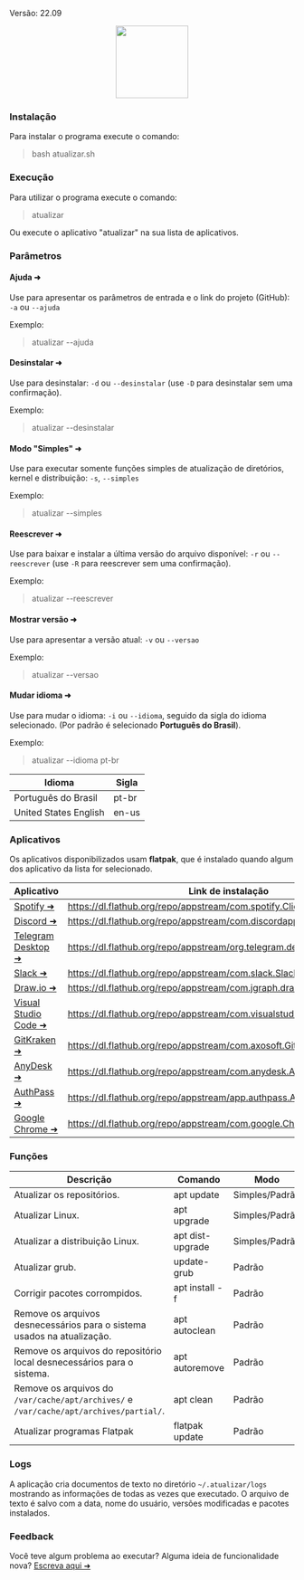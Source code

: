 Versão: 22.09

<div align="center">
  <img width="128" height="128" src="https://user-images.githubusercontent.com/42590905/192646234-96f838eb-a651-40fb-b8ef-c528b6aa7bc3.png">
</div>

### Instalação
 Para instalar o programa execute o comando:
>bash atualizar.sh

### Execução
 Para utilizar o programa execute o comando:
>atualizar

Ou execute o aplicativo "atualizar" na sua lista de aplicativos.

### Parâmetros
#### Ajuda ➜
 Use para apresentar os parâmetros de entrada e o link do projeto (GitHub):
 `-a` ou `--ajuda`

 Exemplo:
> atualizar --ajuda

#### Desinstalar ➜
 Use para desinstalar:
 `-d` ou `--desinstalar` (use `-D` para desinstalar sem uma confirmação).

 Exemplo:
> atualizar --desinstalar

#### Modo "Simples" ➜
 Use para executar somente funções simples de atualização de diretórios, kernel e distribuição:
 `-s`, `--simples`

 Exemplo:
> atualizar --simples

#### Reescrever ➜
 Use para baixar e instalar a última versão do arquivo disponível:
 `-r` ou `--reescrever` (use `-R` para reescrever sem uma confirmação).

 Exemplo:
> atualizar --reescrever

#### Mostrar versão ➜
 Use para apresentar a versão atual:
 `-v` ou `--versao`

 Exemplo:
> atualizar --versao

#### Mudar idioma ➜
 Use para mudar o idioma:
 `-i` ou `--idioma`, seguido da sigla do idioma selecionado. (Por padrão é selecionado **Português do Brasil**).

 Exemplo:
> atualizar --idioma pt-br

Idioma  | Sigla
------------- | -------------
Português do Brasil | pt-br
United States English | en-us



### Aplicativos
Os aplicativos disponibilizados usam **flatpak**, que é instalado quando algum dos aplicativo da lista for selecionado.

Aplicativo  | Link de instalação
------------- | -------------
[Spotify ➜](https://www.spotify.com/br/) | https://dl.flathub.org/repo/appstream/com.spotify.Client.flatpakref
[Discord ➜](https://discord.com/) | https://dl.flathub.org/repo/appstream/com.discordapp.Discord.flatpakref
[Telegram Desktop ➜](https://desktop.telegram.org/) | https://dl.flathub.org/repo/appstream/org.telegram.desktop.flatpakref
[Slack ➜](https://slack.com/) | https://dl.flathub.org/repo/appstream/com.slack.Slack.flatpakref
[Draw.io ➜](https://www.diagrams.net) | https://dl.flathub.org/repo/appstream/com.jgraph.drawio.desktop.flatpakref
[Visual Studio Code ➜](https://code.visualstudio.com/) | https://dl.flathub.org/repo/appstream/com.visualstudio.code.flatpakref
[GitKraken ➜](https://www.gitkraken.com) | https://dl.flathub.org/repo/appstream/com.axosoft.GitKraken.flatpakref
[AnyDesk ➜](https://anydesk.com/pt) | https://dl.flathub.org/repo/appstream/com.anydesk.Anydesk.flatpakref
[AuthPass ➜](https://authpass.app) | https://dl.flathub.org/repo/appstream/app.authpass.AuthPass.flatpakref
[Google Chrome ➜](https://www.google.com/intl/pt-BR/chrome/) | https://dl.flathub.org/repo/appstream/com.google.Chrome.flatpakref

### Funções
Descrição | Comando | Modo
------------- | ------------- | -------------
Atualizar os repositórios. | apt update | Simples/Padrão
Atualizar Linux. | apt upgrade | Simples/Padrão
Atualizar a distribuição Linux. | apt dist-upgrade | Simples/Padrão
Atualizar grub. | update-grub | Padrão
Corrigir pacotes corrompidos. | apt install -f | Padrão
Remove os arquivos desnecessários para o sistema usados na atualização. | apt autoclean | Padrão
Remove os arquivos do repositório local desnecessários para o sistema. | apt autoremove | Padrão
Remove os arquivos do `/var/cache/apt/archives/` e `/var/cache/apt/archives/partial/`. | apt clean | Padrão
Atualizar programas Flatpak | flatpak update | Padrão

### Logs
A aplicação cria documentos de texto no diretório `~/.atualizar/logs` mostrando as informações de todas as vezes que executado. O arquivo de texto é salvo com a data, nome do usuário, versões modificadas e pacotes instalados.

### Feedback
Você teve algum problema ao executar? Alguma ideia de funcionalidade nova? [Escreva aqui ➜](https://forms.gle/ysh5avJ1WCGsWeoH6)
